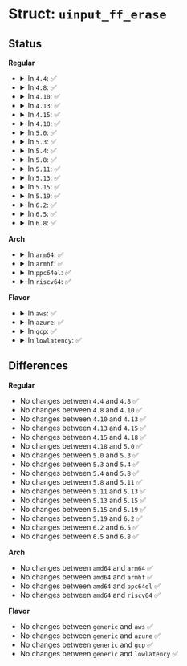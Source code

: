 # Struct: <code>uinput_ff_erase</code>

## Status
<b>Regular</b>
<ul>
<li>
<details>
<summary>In <code>4.4</code>: ✅</summary>

```c
struct uinput_ff_erase {
    __u32 request_id;
    __s32 retval;
    __u32 effect_id;
};
```
</details>
</li>
<li>
<details>
<summary>In <code>4.8</code>: ✅</summary>

```c
struct uinput_ff_erase {
    __u32 request_id;
    __s32 retval;
    __u32 effect_id;
};
```
</details>
</li>
<li>
<details>
<summary>In <code>4.10</code>: ✅</summary>

```c
struct uinput_ff_erase {
    __u32 request_id;
    __s32 retval;
    __u32 effect_id;
};
```
</details>
</li>
<li>
<details>
<summary>In <code>4.13</code>: ✅</summary>

```c
struct uinput_ff_erase {
    __u32 request_id;
    __s32 retval;
    __u32 effect_id;
};
```
</details>
</li>
<li>
<details>
<summary>In <code>4.15</code>: ✅</summary>

```c
struct uinput_ff_erase {
    __u32 request_id;
    __s32 retval;
    __u32 effect_id;
};
```
</details>
</li>
<li>
<details>
<summary>In <code>4.18</code>: ✅</summary>

```c
struct uinput_ff_erase {
    __u32 request_id;
    __s32 retval;
    __u32 effect_id;
};
```
</details>
</li>
<li>
<details>
<summary>In <code>5.0</code>: ✅</summary>

```c
struct uinput_ff_erase {
    __u32 request_id;
    __s32 retval;
    __u32 effect_id;
};
```
</details>
</li>
<li>
<details>
<summary>In <code>5.3</code>: ✅</summary>

```c
struct uinput_ff_erase {
    __u32 request_id;
    __s32 retval;
    __u32 effect_id;
};
```
</details>
</li>
<li>
<details>
<summary>In <code>5.4</code>: ✅</summary>

```c
struct uinput_ff_erase {
    __u32 request_id;
    __s32 retval;
    __u32 effect_id;
};
```
</details>
</li>
<li>
<details>
<summary>In <code>5.8</code>: ✅</summary>

```c
struct uinput_ff_erase {
    __u32 request_id;
    __s32 retval;
    __u32 effect_id;
};
```
</details>
</li>
<li>
<details>
<summary>In <code>5.11</code>: ✅</summary>

```c
struct uinput_ff_erase {
    __u32 request_id;
    __s32 retval;
    __u32 effect_id;
};
```
</details>
</li>
<li>
<details>
<summary>In <code>5.13</code>: ✅</summary>

```c
struct uinput_ff_erase {
    __u32 request_id;
    __s32 retval;
    __u32 effect_id;
};
```
</details>
</li>
<li>
<details>
<summary>In <code>5.15</code>: ✅</summary>

```c
struct uinput_ff_erase {
    __u32 request_id;
    __s32 retval;
    __u32 effect_id;
};
```
</details>
</li>
<li>
<details>
<summary>In <code>5.19</code>: ✅</summary>

```c
struct uinput_ff_erase {
    __u32 request_id;
    __s32 retval;
    __u32 effect_id;
};
```
</details>
</li>
<li>
<details>
<summary>In <code>6.2</code>: ✅</summary>

```c
struct uinput_ff_erase {
    __u32 request_id;
    __s32 retval;
    __u32 effect_id;
};
```
</details>
</li>
<li>
<details>
<summary>In <code>6.5</code>: ✅</summary>

```c
struct uinput_ff_erase {
    __u32 request_id;
    __s32 retval;
    __u32 effect_id;
};
```
</details>
</li>
<li>
<details>
<summary>In <code>6.8</code>: ✅</summary>

```c
struct uinput_ff_erase {
    __u32 request_id;
    __s32 retval;
    __u32 effect_id;
};
```
</details>
</li>
</ul>
<b>Arch</b>
<ul>
<li>
<details>
<summary>In <code>arm64</code>: ✅</summary>

```c
struct uinput_ff_erase {
    __u32 request_id;
    __s32 retval;
    __u32 effect_id;
};
```
</details>
</li>
<li>
<details>
<summary>In <code>armhf</code>: ✅</summary>

```c
struct uinput_ff_erase {
    __u32 request_id;
    __s32 retval;
    __u32 effect_id;
};
```
</details>
</li>
<li>
<details>
<summary>In <code>ppc64el</code>: ✅</summary>

```c
struct uinput_ff_erase {
    __u32 request_id;
    __s32 retval;
    __u32 effect_id;
};
```
</details>
</li>
<li>
<details>
<summary>In <code>riscv64</code>: ✅</summary>

```c
struct uinput_ff_erase {
    __u32 request_id;
    __s32 retval;
    __u32 effect_id;
};
```
</details>
</li>
</ul>
<b>Flavor</b>
<ul>
<li>
<details>
<summary>In <code>aws</code>: ✅</summary>

```c
struct uinput_ff_erase {
    __u32 request_id;
    __s32 retval;
    __u32 effect_id;
};
```
</details>
</li>
<li>
<details>
<summary>In <code>azure</code>: ✅</summary>

```c
struct uinput_ff_erase {
    __u32 request_id;
    __s32 retval;
    __u32 effect_id;
};
```
</details>
</li>
<li>
<details>
<summary>In <code>gcp</code>: ✅</summary>

```c
struct uinput_ff_erase {
    __u32 request_id;
    __s32 retval;
    __u32 effect_id;
};
```
</details>
</li>
<li>
<details>
<summary>In <code>lowlatency</code>: ✅</summary>

```c
struct uinput_ff_erase {
    __u32 request_id;
    __s32 retval;
    __u32 effect_id;
};
```
</details>
</li>
</ul>

## Differences
<b>Regular</b>
<ul>
<li>
No changes between <code>4.4</code> and <code>4.8</code> ✅
</li>
<li>
No changes between <code>4.8</code> and <code>4.10</code> ✅
</li>
<li>
No changes between <code>4.10</code> and <code>4.13</code> ✅
</li>
<li>
No changes between <code>4.13</code> and <code>4.15</code> ✅
</li>
<li>
No changes between <code>4.15</code> and <code>4.18</code> ✅
</li>
<li>
No changes between <code>4.18</code> and <code>5.0</code> ✅
</li>
<li>
No changes between <code>5.0</code> and <code>5.3</code> ✅
</li>
<li>
No changes between <code>5.3</code> and <code>5.4</code> ✅
</li>
<li>
No changes between <code>5.4</code> and <code>5.8</code> ✅
</li>
<li>
No changes between <code>5.8</code> and <code>5.11</code> ✅
</li>
<li>
No changes between <code>5.11</code> and <code>5.13</code> ✅
</li>
<li>
No changes between <code>5.13</code> and <code>5.15</code> ✅
</li>
<li>
No changes between <code>5.15</code> and <code>5.19</code> ✅
</li>
<li>
No changes between <code>5.19</code> and <code>6.2</code> ✅
</li>
<li>
No changes between <code>6.2</code> and <code>6.5</code> ✅
</li>
<li>
No changes between <code>6.5</code> and <code>6.8</code> ✅
</li>
</ul>
<b>Arch</b>
<ul>
<li>
No changes between <code>amd64</code> and <code>arm64</code> ✅
</li>
<li>
No changes between <code>amd64</code> and <code>armhf</code> ✅
</li>
<li>
No changes between <code>amd64</code> and <code>ppc64el</code> ✅
</li>
<li>
No changes between <code>amd64</code> and <code>riscv64</code> ✅
</li>
</ul>
<b>Flavor</b>
<ul>
<li>
No changes between <code>generic</code> and <code>aws</code> ✅
</li>
<li>
No changes between <code>generic</code> and <code>azure</code> ✅
</li>
<li>
No changes between <code>generic</code> and <code>gcp</code> ✅
</li>
<li>
No changes between <code>generic</code> and <code>lowlatency</code> ✅
</li>
</ul>
